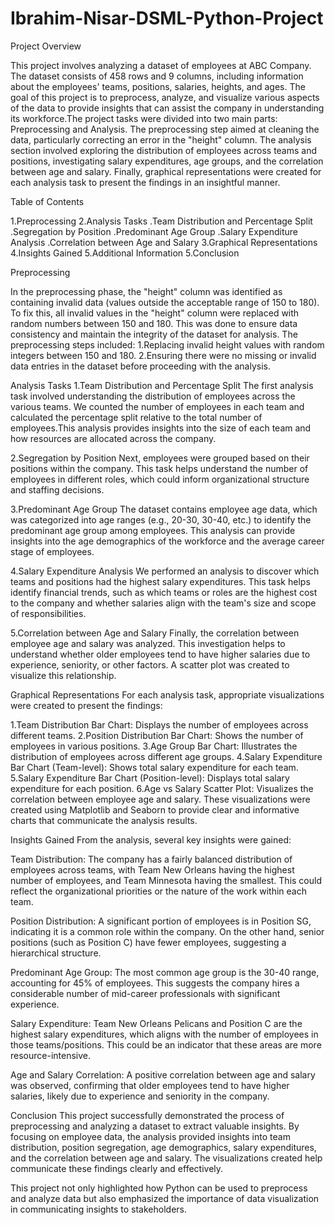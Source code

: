 # Ibrahim-Nisar-DSML-Python-Project
Project Overview

This project involves analyzing a dataset of employees at ABC Company. The dataset consists of 458 rows and 9 columns, including information about the employees' teams, positions, salaries, heights, and ages. The goal of this project is to preprocess, analyze, and visualize various aspects of the data to provide insights that can assist the company in understanding its workforce.The project tasks were divided into two main parts: Preprocessing and Analysis. The preprocessing step aimed at cleaning the data, particularly correcting an error in the "height" column. The analysis section involved exploring the distribution of employees across teams and positions, investigating salary expenditures, age groups, and the correlation between age and salary. Finally, graphical representations were created for each analysis task to present the findings in an insightful manner.

Table of Contents

1.Preprocessing
2.Analysis Tasks
  .Team Distribution and Percentage Split
  .Segregation by Position
  .Predominant Age Group
  .Salary Expenditure Analysis
  .Correlation between Age and Salary
3.Graphical Representations
4.Insights Gained
5.Additional Information
5.Conclusion


Preprocessing

In the preprocessing phase, the "height" column was identified as containing invalid data (values outside the acceptable range of 150 to 180). To fix this, all invalid values in the "height" column were replaced with random numbers between 150 and 180. This was done to ensure data consistency and maintain the integrity of the dataset for analysis.
The preprocessing steps included:
  1.Replacing invalid height values with random integers between 150 and 180.
  2.Ensuring there were no missing or invalid data entries in the dataset before proceeding with the analysis.

Analysis Tasks
1.Team Distribution and Percentage Split
The first analysis task involved understanding the distribution of employees across the various teams. We counted the number of employees in each team and calculated the percentage split relative to the total number of employees.This analysis provides insights into the size of each team and how resources are allocated across the company.

2.Segregation by Position
Next, employees were grouped based on their positions within the company. This task helps understand the number of employees in different roles, which could inform organizational structure and staffing decisions.

3.Predominant Age Group
The dataset contains employee age data, which was categorized into age ranges (e.g., 20-30, 30-40, etc.) to identify the predominant age group among employees. This analysis can provide insights into the age demographics of the workforce and the average career stage of employees.

4.Salary Expenditure Analysis
We performed an analysis to discover which teams and positions had the highest salary expenditures. This task helps identify financial trends, such as which teams or roles are the highest cost to the company and whether salaries align with the team's size and scope of responsibilities.

5.Correlation between Age and Salary
Finally, the correlation between employee age and salary was analyzed. This investigation helps to understand whether older employees tend to have higher salaries due to experience, seniority, or other factors. A scatter plot was created to visualize this relationship.

Graphical Representations
For each analysis task, appropriate visualizations were created to present the findings:

1.Team Distribution Bar Chart: Displays the number of employees across different teams.
2.Position Distribution Bar Chart: Shows the number of employees in various positions.
3.Age Group Bar Chart: Illustrates the distribution of employees across different age groups.
4.Salary Expenditure Bar Chart (Team-level): Shows total salary expenditure for each team.
5.Salary Expenditure Bar Chart (Position-level): Displays total salary expenditure for each position.
6.Age vs Salary Scatter Plot: Visualizes the correlation between employee age and salary.
  These visualizations were created using Matplotlib and Seaborn to provide clear and informative charts that 
  communicate the analysis results.

Insights Gained
From the analysis, several key insights were gained:

Team Distribution:
The company has a fairly balanced distribution of employees across teams, with Team New Orleans having the highest number of employees, and Team Minnesota having the smallest. This could reflect the organizational priorities or the nature of the work within each team.

Position Distribution:
A significant portion of employees is in Position SG, indicating it is a common role within the company. On the other hand, senior positions (such as Position C) have fewer employees, suggesting a hierarchical structure.

Predominant Age Group:
The most common age group is the 30-40 range, accounting for 45% of employees. This suggests the company hires a considerable number of mid-career professionals with significant experience.

Salary Expenditure:
Team New Orleans Pelicans and Position C are the highest salary expenditures, which aligns with the number of employees in those teams/positions. This could be an indicator that these areas are more resource-intensive.

Age and Salary Correlation:
A positive correlation between age and salary was observed, confirming that older employees tend to have higher salaries, likely due to experience and seniority in the company.

Conclusion
This project successfully demonstrated the process of preprocessing and analyzing a dataset to extract valuable insights. By focusing on employee data, the analysis provided insights into team distribution, position segregation, age demographics, salary expenditures, and the correlation between age and salary. The visualizations created help communicate these findings clearly and effectively.

This project not only highlighted how Python can be used to preprocess and analyze data but also emphasized the importance of data visualization in communicating insights to stakeholders.

